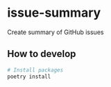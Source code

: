 # issue-summary
Create summary of GitHub issues

## How to develop

```sh
# Install packages
poetry install
```
